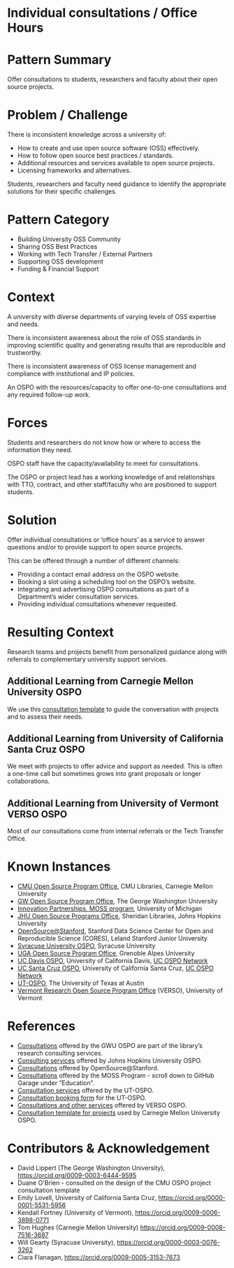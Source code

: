 # Individual consultations / Office Hours

# Pattern Summary

Offer consultations to students, researchers and faculty about their open source projects.

# Problem / Challenge

There is inconsistent knowledge across a university of:

* How to create and use open source software (OSS) effectively.
* How to follow open source best practices / standards.
* Additional resources and services available to open source projects.
* Licensing frameworks and alternatives.

Students, researchers and faculty need guidance to identify the appropriate solutions for their specific challenges.

# Pattern Category

* Building University OSS Community
* Sharing OSS Best Practices
* Working with Tech Transfer / External Partners
* Supporting OSS development
* Funding & Financial Support

# Context

A university with diverse departments of varying levels of OSS expertise and needs.

There is inconsistent awareness about the role of OSS standards in improving scientific quality and generating results that are reproducible and trustworthy.

There is inconsistent awareness of OSS license management and compliance with institutional and IP policies.

An OSPO with the resources/capacity to offer one-to-one consultations and any required follow-up work.

# Forces

Students and researchers do not know how or where to access the information they need. 

OSPO staff have the capacity/availability to meet for consultations.

The OSPO or project lead has a working knowledge of and relationships with TTO, contract, and other staff/faculty who are positioned to support students.

# Solution

Offer individual consultations or ‘office hours’ as a service to answer questions and/or to provide support to open source projects.

This can be offered through a number of different channels:

* Providing a contact email address on the OSPO website.
* Booking a slot using a scheduling tool on the OSPO’s website.
* Integrating and advertising OSPO consultations as part of a Department’s wider consultation services.
* Providing individual consultations whenever requested.

# Resulting Context

Research teams and projects benefit from personalized guidance along with referrals to complementary university support services.

## Additional Learning from Carnegie Mellon University OSPO
We use this [consultation template](https://docs.google.com/presentation/d/1ybyObRt8XOlrjK-CgCXBPImryWV-b4M9_OIfyAbUwo8/edit#slide=id.g2c709938643_0_8) to guide the conversation with projects and to assess their needs.

## Additional Learning from University of California Santa Cruz OSPO
We meet with projects to offer advice and support as needed. This is often a one-time call but sometimes grows into grant proposals or longer collaborations.

## Additional Learning from University of Vermont VERSO OSPO
Most of our consultations come from internal referrals or the Tech Transfer Office.

# Known Instances

* [CMU Open Source Program Office](https://www.library.cmu.edu/services/ospo), CMU Libraries, Carnegie Mellon University
* [GW Open Source Program Office](https://ospo.gwu.edu/), The George Washington University
* [Innovation Partnerships, MOSS program](https://innovationpartnerships.umich.edu/moss/), University of Michigan
* [JHU Open Source Programs Office](https://ospo.library.jhu.edu/), Sheridan Libraries, Johns Hopkins University
* [OpenSource@Stanford](https://opensource.stanford.edu/), Stanford Data Science Center for Open and Reproducible Science (CORES), Leland Stanford Junior University
* [Syracuse University OSPO](https://opensource.syracuse.edu/), Syracuse University
* [UGA Open Source Program Office](https://scienceouverte.univ-grenoble-alpes.fr/codes-et-logiciels/), Grenoble Alpes University
* [UC Davis OSPO](https://ucospo.net/davis/), University of California Davis, [UC OSPO Network](https://ucospo.net/about/)  
* [UC Santa Cruz OSPO](https://ucsc-ospo.github.io/), University of California Santa Cruz, [UC OSPO Network](https://ucospo.net/about/)  
* [UT-OSPO](https://opensource.utexas.edu/), The University of Texas at Austin
* [Vermont Research Open Source Program Office](https://verso.w3.uvm.edu/) (VERSO), University of Vermont

# References

* [Consultations](https://library.gwu.edu/consultation-services) offered by the GWU OSPO are part of the library’s research consulting services.
* [Consulting services](https://ospo.library.jhu.edu/services/consulting/) offered by Johns Hopkins University OSPO.
* [Consultations](https://opensource.stanford.edu/) offered by OpenSource@Stanford.
* [Consultations](https://innovationpartnerships.umich.edu/moss/) offered by the MOSS Program - scroll down to GitHub Garage under “Education”.
* [Consultation services](https://opensource.utexas.edu/connect) offered by the UT-OSPO.
* [Consultation booking form](https://outlook.office365.com/book/UTOSPOOpenSourceSoftwareConsultation@utexas.onmicrosoft.com/) for the UT-OSPO.
* [Consultations and other services](https://verso.w3.uvm.edu/services/) offered by VERSO OSPO.
* [Consultation template for projects](https://www.google.com/url?q=https://docs.google.com/presentation/d/1ybyObRt8XOlrjK-CgCXBPImryWV-b4M9_OIfyAbUwo8/edit?usp%3Dsharing&sa=D&source=docs&ust=1746004597188190&usg=AOvVaw1juIFcUqNZPBiGZcWgF3eL) used by Carnegie Mellon University OSPO.

# Contributors & Acknowledgement

* David Lippert (The George Washington University), https://orcid.org/0009-0003-6444-9595
* Duane O'Brien - consulted on the design of the CMU OSPO project consultation template
* Emily Lovell, University of California Santa Cruz, https://orcid.org/0000-0001-5531-5956
* Kendall Fortney (University of Vermont), https://orcid.org/0009-0006-3898-0771
* Tom Hughes (Carnegie Mellon University) https://orcid.org/0009-0008-7516-3687
* Will Gearty (Syracuse University), https://orcid.org/0000-0003-0076-3262
* Ciara Flanagan, https://orcid.org/0009-0005-3153-7673

